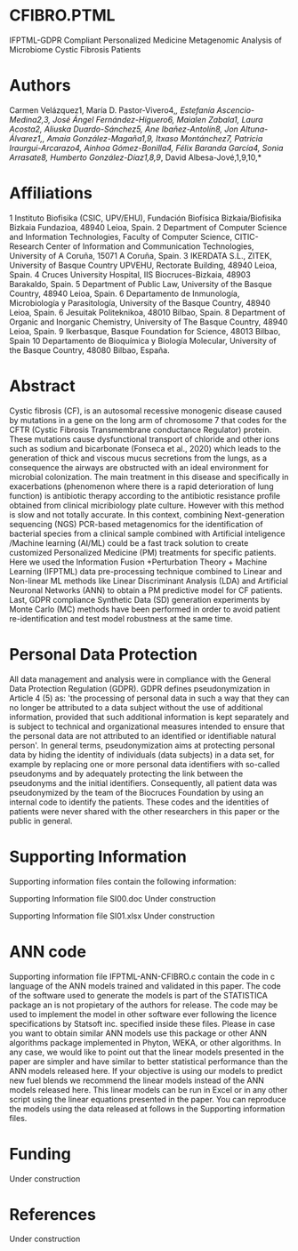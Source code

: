 # CFIBRO.PTML
IFPTML-GDPR Compliant Personalized Medicine Metagenomic Analysis of Microbiome Cystic Fibrosis Patients

# Authors
Carmen Velázquez1, María D. Pastor-Vivero4,*, Estefanía Ascencio-Medina2,3, 
José Ángel Fernández-Higuero6, Maialen Zabala1, Laura Acosta2, Aliuska Duardo-Sánchez5, 
Ane Ibañez-Antolín8, Jon Altuna-Álvarez1,, Amaia González-Magaña1,9, Itxaso Montánchez7, 
Patricia Iraurgui-Arcarazo4, Ainhoa Gómez-Bonilla4, Félix Baranda García4, 
Sonia Arrasate8, Humberto González-Díaz1,8,9*, David Albesa-Jové,1,9,10,*

# Affiliations
1 Instituto Biofisika (CSIC, UPV/EHU), Fundación Biofísica Bizkaia/Biofisika Bizkaia Fundazioa, 48940 Leioa, Spain.
2 Department of Computer Science and Information Technologies, Faculty of Computer Science, CITIC-Research Center of Information and Communication Technologies, University of A Coruña, 15071 A Coruña, Spain.
3 IKERDATA S.L., ZITEK, University of Basque Country UPVEHU, Rectorate Building, 48940 Leioa, Spain.
4 Cruces University Hospital, IIS Biocruces-Bizkaia, 48903 Barakaldo, Spain.
5 Department of Public Law, University of the Basque Country, 48940 Leioa, Spain.
6 Departamento de Inmunología, Microbiología y Parasitología, University of the Basque Country, 48940 Leioa, Spain. 
6 Jesuitak Politeknikoa, 48010 Bilbao, Spain.
8 Department of Organic and Inorganic Chemistry, University of The Basque Country, 48940 Leioa, Spain.
9 Ikerbasque, Basque Foundation for Science, 48013 Bilbao, Spain
10 Departamento de Bioquímica y Biología Molecular, University of the Basque Country, 48080 Bilbao, España.

# Abstract
Cystic fibrosis (CF), is an autosomal recessive monogenic disease caused by mutations in a gene on the long arm of chromosome 7 that codes for the CFTR (Cystic Fibrosis Transmembrane conductance Regulator) protein. These mutations cause dysfunctional transport of chloride and other ions such as sodium and bicarbonate (Fonseca et al., 2020) which leads to the generation of thick and viscous mucus secretions from the lungs, as a consequence the airways are obstructed with an ideal environment for microbial colonization. The main treatment in this disease and specifically in exacerbations (phenomenon where there is a rapid deterioration of lung function) is antibiotic therapy according to the antibiotic resistance profile obtained from clinical micribiology plate culture. However with this method is slow and not totally accurate. In this context, combining Next-generation sequencing (NGS) PCR-based metagenomics for the identification of bacterial species from a clinical sample combined with Artificial inteligence /Machine learning (AI/ML) could be a fast track solution to create customized Personalized Medicine (PM) treatments for specific patients. Here we used the  Information Fusion +Perturbation Theory + Machine Learning (IFPTML) data pre-processing technique combined to Linear and Non-linear ML methods like Linear Discriminant Analysis (LDA) and Artificial Neuronal Networks (ANN) to obtain a PM predictive model for CF patients. Last, GDPR compliance Synthetic Data (SD) generation experiments by Monte Carlo (MC) methods have been performed in order to avoid patient re-identification and test model robustness at the same time. 

# Personal Data Protection

All data management and analysis were in compliance with the General Data Protection Regulation (GDPR). GDPR defines pseudonymization in Article 4 (5) as: 'the processing of personal data in such a way that they can no longer be attributed to a data subject without the use of additional information, provided that such additional information is kept separately and is subject to technical and organizational measures intended to ensure that the personal data are not attributed to an identified or identifiable natural person'. In general terms, pseudonymization aims at protecting personal data by hiding the identity of individuals (data subjects) in a data set, for example by replacing one or more personal data identifiers with so-called pseudonyms and by adequately protecting the link between the pseudonyms and the initial identifiers. Consequently, all patient data was pseudonymized by the team of the Biocruces Foundation by using an internal code to identify the patients. These codes and the identities of patients were never shared with the other researchers in this paper or the public in general. 

# Supporting Information
Supporting information files contain the following information:

Supporting Information file SI00.doc
Under construction

Supporting Information file SI01.xlsx
Under construction

# ANN code
Supporting information file IFPTML-ANN-CFIBRO.c contain the code in c language of the ANN models trained and validated in this paper. The code of the software used to generate the models is part of the STATISTICA package an is not propietary of the authors for release. The code may be used to implement the model in other software ever following the licence specifications by Statsoft inc. specified inside these files. Please in case you want to obtain similar ANN models use this package or other ANN algorithms package implemented in Phyton, WEKA, or other algorithms. In any case, we would like to point out that the linear models presented in the paper are simpler and have similar to better statistical performance than the ANN models released here. If your objective is using our models to predict new fuel blends we recommend the linear models instead of the ANN models released here. This linear models can be run in Excel or in any other script using the linear equations presented in the paper. You can reproduce the models using the data released at follows in the Supporting information files.

# Funding
Under construction

# References
Under construction


